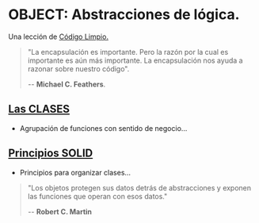 # OBJECT: Abstracciones de lógica.

Una lección de [Código Limpio.](https://github.com/BitAdemy/CleanCode)

> "La encapsulación es importante.
> Pero la razón por la cual es importante es aún más importante.
> La encapsulación nos ayuda a razonar sobre nuestro código".
>
> -- **Michael C. Feathers**.

## [Las CLASES](./classes.md)

- Agrupación de funciones con sentido de negocio...

## [Principios SOLID](./solid.md)

- Principios para organizar clases...


> "Los objetos protegen sus datos detrás de abstracciones y exponen las funciones que operan con esos datos."
>
> -- **Robert C. Martin**